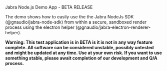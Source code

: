 Jabra Node.js Demo App - BETA RELEASE

The demo shows how to easily use the the Jabra NodeJs SDK (@gnaudio/jabra-node-sdk) from within a secure, sandboxed render process using the electron helper (@gnaudio/jabra-electron-renderer-helper).

**Warning: This test application is in BETA is it is not in any way feature complete. All software can be considered unstable, possibly untested and might be updated at any time. Use at your own risk. If you want to use something stable, please await completion of our development and Q/A process.**